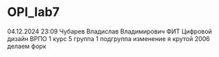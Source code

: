 # OPI_lab7
04.12.2024 23:09
Чубарев 
Владислав
Владимирович
ФИТ
Цифровой дизайн
ВРПО
1 курс 5 группа 1 подгруппа
изменение
я крутой 2006
делаем форк
